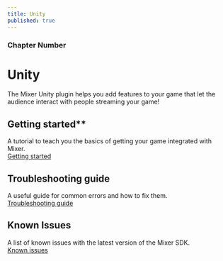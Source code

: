 ```yaml
---
title: Unity
published: true
---
```


### Chapter Number

# Unity

The Mixer Unity plugin helps you add features to your game that let the audience interact with people streaming your game!

## Getting started**   
A tutorial to teach you the basics of getting your game integrated with Mixer.   
[Getting started](https://github.com/mixer/interactive-unity-plugin/wiki/Getting-started)

## Troubleshooting guide
A useful guide for common errors and how to fix them.   
[Troubleshooting guide](https://github.com/mixer/interactive-unity-plugin/wiki/Troubleshooting-guide)

## Known Issues
A list of known issues with the latest version of the Mixer SDK.   
[Known issues](https://github.com/mixer/interactive-unity-plugin/wiki/Known-Issues)